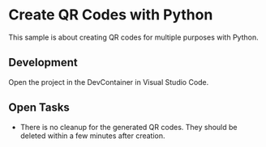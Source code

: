 # Create QR Codes with Python

This sample is about creating QR codes for multiple purposes with Python.

## Development

Open the project in the DevContainer in Visual Studio Code.

## Open Tasks

- There is no cleanup for the generated QR codes. They should be deleted within a few minutes after creation.
